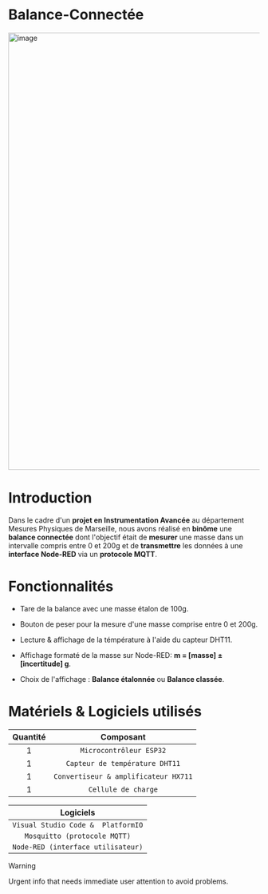 # Balance-Connectée

<img width="2868" height="874" alt="image" src="https://github.com/user-attachments/assets/f7682111-006a-4866-8290-25ec8bca5528" />


# Introduction

  Dans le cadre d'un **projet en Instrumentation Avancée** au département Mesures Physiques de Marseille, nous avons réalisé en **binôme** une **balance connectée** dont l'objectif était de **mesurer** une masse dans un intervalle compris entre 0 et 200g et de **transmettre** les données à une **interface Node-RED** via un **protocole MQTT**.


# Fonctionnalités 

- Tare de la balance avec une masse étalon de 100g.
  
- Bouton de peser pour la mesure d'une masse comprise entre 0 et 200g.
  
- Lecture & affichage de la témpérature à l'aide du capteur DHT11.
  
- Affichage formaté de la masse sur Node-RED: **m = [masse] ± [incertitude] g**.
  
- Choix de l'affichage : **Balance étalonnée** ou **Balance classée**.


# Matériels & Logiciels utilisés

| Quantité | Composant | 
|  :---:  | :---:  | 
| 1 | `Microcontrôleur ESP32` | 
| 1 | `Capteur de température DHT11` | 
| 1 | `Convertiseur & amplificateur HX711` | 
| 1 | `Cellule de charge` | 

| Logiciels | 
|  :---:  |
| `Visual Studio Code &  PlatformIO` | 
| `Mosquitto (protocole MQTT)` | 
| `Node-RED (interface utilisateur)` | 


> [!WARNING]
> Urgent info that needs immediate user attention to avoid problems.

